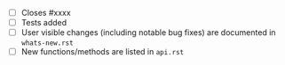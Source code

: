<!-- Feel free to remove check-list items aren't relevant to your change -->

- [ ] Closes #xxxx
- [ ] Tests added
- [ ] User visible changes (including notable bug fixes) are documented in `whats-new.rst`
- [ ] New functions/methods are listed in `api.rst`
